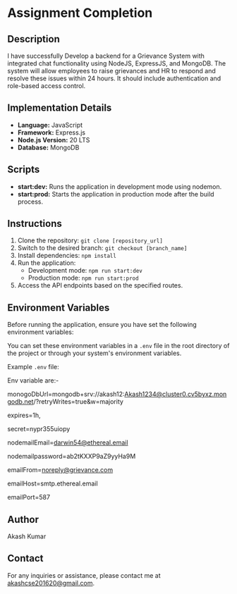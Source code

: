 #  Assignment Completion

## Description
I have successfully  Develop a backend for a Grievance System with integrated chat functionality using NodeJS, ExpressJS, and MongoDB. The system will allow employees to raise grievances and HR to respond and resolve these issues within 24 hours. It should include authentication and role-based access control.  
## Implementation Details
- **Language:** JavaScript
- **Framework:** Express.js
- **Node.js Version:** 20 LTS
- **Database:** MongoDB


## Scripts
- **start:dev:** Runs the application in development mode using nodemon.
- **start:prod:** Starts the application in production mode after the build process.

## Instructions
1. Clone the repository: `git clone [repository_url]`
2. Switch to the desired branch: `git checkout [branch_name]`
3. Install dependencies: `npm install`
4. Run the application:
   - Development mode: `npm run start:dev`
   - Production mode: `npm run start:prod`
5. Access the API endpoints based on the specified routes.


## Environment Variables
Before running the application, ensure you have set the following environment variables:

You can set these environment variables in a `.env` file in the root directory of the project or through your system's environment variables.

Example `.env` file:

Env variable are:-

monogoDbUrl=mongodb+srv://akash12:Akash1234@cluster0.cv5byxz.mongodb.net/?retryWrites=true&w=majority

expires=1h,

secret=nypr355uiopy

nodemailEmail=darwin54@ethereal.email

nodemailpassword=ab2tKXXP9aZ9yyHa9M

emailFrom=noreply@grievance.com

emailHost=smtp.ethereal.email

emailPort=587



## Author
Akash Kumar

## Contact
For any inquiries or assistance, please contact me at akashcse201620@gmail.com.
